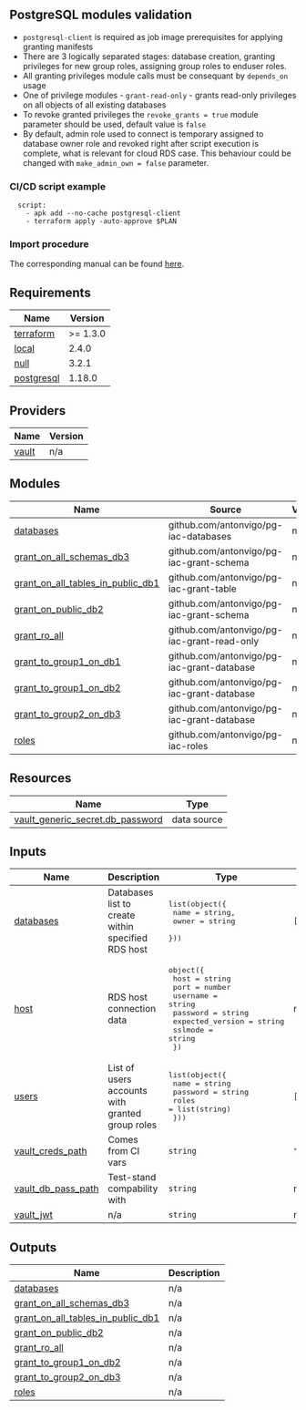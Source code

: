 ## PostgreSQL modules validation

* `postgresql-client` is required as job image prerequisites for applying granting manifests
* There are 3 logically separated stages: database creation, granting privileges for new group roles, assigning group roles to enduser roles.
* All granting privileges module calls must be consequant by `depends_on` usage
* One of privilege modules - `grant-read-only` - grants read-only privileges on all objects of all existing databases
* To revoke granted privileges the `revoke_grants = true` module parameter should be used, default value is `false`
* By default, admin role used to connect is temporary assigned to database owner role and revoked right after script execution is complete, what is relevant for cloud RDS case. This behaviour could be changed with `make_admin_own = false` parameter.

### CI/CD script example
```
  script:
    - apk add --no-cache postgresql-client
    - terraform apply -auto-approve $PLAN
```

### Import procedure
The corresponding manual can be found [here](./import_state.md).

<!-- BEGINNING OF PRE-COMMIT-TERRAFORM DOCS HOOK -->
## Requirements

| Name | Version |
|------|---------|
| <a name="requirement_terraform"></a> [terraform](#requirement\_terraform) | >= 1.3.0 |
| <a name="requirement_local"></a> [local](#requirement\_local) | 2.4.0 |
| <a name="requirement_null"></a> [null](#requirement\_null) | 3.2.1 |
| <a name="requirement_postgresql"></a> [postgresql](#requirement\_postgresql) | 1.18.0 |

## Providers

| Name | Version |
|------|---------|
| <a name="provider_vault"></a> [vault](#provider\_vault) | n/a |

## Modules

| Name | Source | Version |
|------|--------|---------|
| <a name="module_databases"></a> [databases](#module\_databases) | github.com/antonvigo/pg-iac-databases | n/a |
| <a name="module_grant_on_all_schemas_db3"></a> [grant\_on\_all\_schemas\_db3](#module\_grant\_on\_all\_schemas\_db3) | github.com/antonvigo/pg-iac-grant-schema | n/a |
| <a name="module_grant_on_all_tables_in_public_db1"></a> [grant\_on\_all\_tables\_in\_public\_db1](#module\_grant\_on\_all\_tables\_in\_public\_db1) | github.com/antonvigo/pg-iac-grant-table | n/a |
| <a name="module_grant_on_public_db2"></a> [grant\_on\_public\_db2](#module\_grant\_on\_public\_db2) | github.com/antonvigo/pg-iac-grant-schema | n/a |
| <a name="module_grant_ro_all"></a> [grant\_ro\_all](#module\_grant\_ro\_all) | github.com/antonvigo/pg-iac-grant-read-only | n/a |
| <a name="module_grant_to_group1_on_db1"></a> [grant\_to\_group1\_on\_db1](#module\_grant\_to\_group1\_on\_db1) | github.com/antonvigo/pg-iac-grant-database | n/a |
| <a name="module_grant_to_group1_on_db2"></a> [grant\_to\_group1\_on\_db2](#module\_grant\_to\_group1\_on\_db2) | github.com/antonvigo/pg-iac-grant-database | n/a |
| <a name="module_grant_to_group2_on_db3"></a> [grant\_to\_group2\_on\_db3](#module\_grant\_to\_group2\_on\_db3) | github.com/antonvigo/pg-iac-grant-database | n/a |
| <a name="module_roles"></a> [roles](#module\_roles) | github.com/antonvigo/pg-iac-roles | n/a |

## Resources

| Name | Type |
|------|------|
| [vault_generic_secret.db_password](https://registry.terraform.io/providers/hashicorp/vault/latest/docs/data-sources/generic_secret) | data source |

## Inputs

| Name | Description | Type | Default | Required |
|------|-------------|------|---------|:--------:|
| <a name="input_databases"></a> [databases](#input\_databases) | Databases list to create within specified RDS host | <pre>list(object({<br>    name  = string,<br>    owner = string<br>  }))</pre> | `[]` | no |
| <a name="input_host"></a> [host](#input\_host) | RDS host connection data | <pre>object({<br>    host             = string<br>    port             = number<br>    username         = string<br>    password         = string<br>    expected_version = string<br>    sslmode          = string<br>  })</pre> | n/a | yes |
| <a name="input_users"></a> [users](#input\_users) | List of users accounts with granted group roles | <pre>list(object({<br>    name     = string<br>    password = string<br>    roles    = list(string)<br>  }))</pre> | `[]` | no |
| <a name="input_vault_creds_path"></a> [vault\_creds\_path](#input\_vault\_creds\_path) | Comes from CI vars | `string` | `"creds/vault/path"` | no |
| <a name="input_vault_db_pass_path"></a> [vault\_db\_pass\_path](#input\_vault\_db\_pass\_path) | Test-stand compability with | `string` | n/a | yes |
| <a name="input_vault_jwt"></a> [vault\_jwt](#input\_vault\_jwt) | n/a | `string` | n/a | yes |

## Outputs

| Name | Description |
|------|-------------|
| <a name="output_databases"></a> [databases](#output\_databases) | n/a |
| <a name="output_grant_on_all_schemas_db3"></a> [grant\_on\_all\_schemas\_db3](#output\_grant\_on\_all\_schemas\_db3) | n/a |
| <a name="output_grant_on_all_tables_in_public_db1"></a> [grant\_on\_all\_tables\_in\_public\_db1](#output\_grant\_on\_all\_tables\_in\_public\_db1) | n/a |
| <a name="output_grant_on_public_db2"></a> [grant\_on\_public\_db2](#output\_grant\_on\_public\_db2) | n/a |
| <a name="output_grant_ro_all"></a> [grant\_ro\_all](#output\_grant\_ro\_all) | n/a |
| <a name="output_grant_to_group1_on_db2"></a> [grant\_to\_group1\_on\_db2](#output\_grant\_to\_group1\_on\_db2) | n/a |
| <a name="output_grant_to_group2_on_db3"></a> [grant\_to\_group2\_on\_db3](#output\_grant\_to\_group2\_on\_db3) | n/a |
| <a name="output_roles"></a> [roles](#output\_roles) | n/a |
<!-- END OF PRE-COMMIT-TERRAFORM DOCS HOOK -->